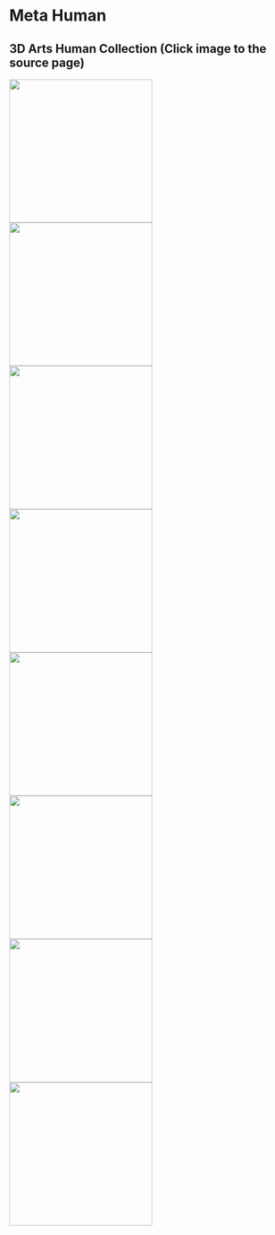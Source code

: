 # Meta Human
## 3D Arts Human Collection (Click image to the source page)

<a href="https://www.artstation.com/artwork/oAleyL">
  <img src="https://github.com/tflsguoyu/Meta-Human/blob/master/images/Ed_Pantera.jpg" title="" height="256px">
</a>
<a href="https://www.artstation.com/artwork/J9B6aa">
  <img src="https://github.com/tflsguoyu/Meta-Human/blob/master/images/Artur_Tarnowski.jpg" title="" height="256px">
</a>
<a href="https://www.artstation.com/artwork/wJQJg9">
  <img src="https://github.com/tflsguoyu/Meta-Human/blob/master/images/村口朱师傅.jpg" title="" height="256px">
</a>
<a href="https://www.artstation.com/artwork/Vd6JvN">
  <img src="https://github.com/tflsguoyu/Meta-Human/blob/master/images/HAMAMA.jpg" title="" height="256px">
</a>
<a href="https://www.artstation.com/artwork/lR8yy5">
  <img src="https://github.com/tflsguoyu/Meta-Human/blob/master/images/An_Seong_Won.gif" title="" height="256px">
</a>
<a href="https://www.artstation.com/artwork/lRqvAV">
  <img src="https://github.com/tflsguoyu/Meta-Human/blob/master/images/Minsu_Kim.jpg" title="" height="256px">
</a>
<a href="https://www.artstation.com/artwork/03VVAE">
  <img src="https://github.com/tflsguoyu/Meta-Human/blob/master/images/Linyang_Chen.jpg" title="" height="256px">
</a>
<a href="https://www.artstation.com/artwork/8el28G">
  <img src="https://github.com/tflsguoyu/Meta-Human/blob/master/images/Soa_Lee.jpg" title="" height="256px">
</a>

